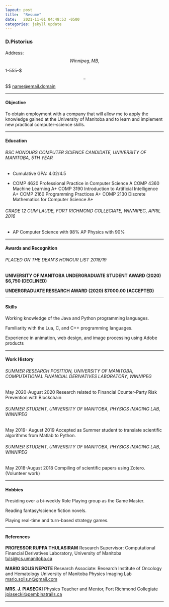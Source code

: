 ```yaml
---
layout: post
title:  "Resume"
date:   2021-11-01 04:48:53 -0500
categories: jekyll update
---
```


### D.Pistorius

Address: $$$$$$$$$$	Winnipeg, MB, $$$$$$

1-555-$$$-$$$$	name@email.domain

----

#### Objective

To obtain employment with a company that will allow me to apply the knowledge gained at the University of Manitoba and to learn and implement new practical computer-science skills.  

------------------------------------------------------------------------------------

#### Education

###### BSC HONOURS COMPUTER SCIENCE CANDIDATE, UNIVERSITY OF MANITOBA, 5TH YEAR

* Cumulative GPA: 4.02/4.5

* COMP 4620 Professional Practice in Computer Science A
  COMP 4360 Machine Learning A+
  COMP 3190 Introduction to Artificial Intelligence A+
  COMP 2160 Programming Practices A+
  COMP 2130 Discrete Mathematics for Computer Science A+

###### GRADE 12 CUM LAUDE, FORT RICHMOND COLLEGIATE, WINNIPEG, APRIL 2016

* AP Computer Science with 98%
  AP Physics with 90%  

--------------------

#### Awards and Recognition

###### PLACED ON THE DEAN'S HONOUR LIST 2018/19
**UNIVERSITY OF MANITOBA UNDERGRADUATE STUDENT AWARD (2020) $6,750 (DECLINED)**

**UNDERGRADUATE RESEARCH AWARD (2020) $7000.00 (ACCEPTED)**

------------------

#### Skills

Working knowledge of the Java and Python programming languages.

Familiarity with the Lua, C, and C++ programming languages.

Experience in animation, web design, and image processing using Adobe products  

--------------

#### Work History

###### SUMMER RESEARCH POSITION, UNIVERSITY OF MANITOBA, COMPUTATIONAL FINANCIAL DERIVATIVES LABORATORY, WINNIPEG
May 2020-August 2020
Research related to Financial Counter-Party Risk Prevention with Blockchain

###### SUMMER STUDENT, UNIVERSITY OF MANITOBA, PHYSICS IMAGING LAB, WINNIPEG

May 2019- August 2019
Accepted as Summer student to translate scientific algorithms from Matlab to Python.

###### SUMMER STUDENT, UNIVERSITY OF MANITOBA, PHYSICS IMAGING LAB, WINNIPEG

May 2018-August 2018
Compiling of scientific papers using Zotero. (Volunteer work)  

---------

#### Hobbies

Presiding over a bi-weekly Role Playing group as the Game Master.

Reading fantasy/science fiction novels.

Playing real-time and turn-based strategy games.  

------------

#### References

**PROFESSOR RUPPA THULASIRAM**
Research Supervisor: Computational Financial Derivatives Laboratory, University of Manitoba
tulsi@cs.umanitoba.ca

**MARIO SOLIS NEPOTE**
Research Associate: Research Institute of Oncology and Hematology
University of Manitoba Physics Imaging Lab
mario.solis.n@gmail.com

**MRS. J. PIASECKI**
Physics Teacher and Mentor, Fort Richmond Collegiate
jpiasecki@pembinatrails.ca  

------------
